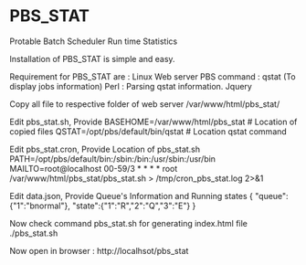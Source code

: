 # PBS_STAT
Protable Batch Scheduler Run time Statistics

Installation of PBS_STAT is simple and easy.

Requirement for PBS_STAT are :
Linux Web server
PBS command : qstat (To display jobs information)
Perl : Parsing qstat information.
Jquery 

Copy all file to respective folder of web server 
/var/www/html/pbs_stat/

Edit pbs_stat.sh, Provide 
BASEHOME=/var/www/html/pbs_stat   # Location of copied files
QSTAT=/opt/pbs/default/bin/qstat  # Location qstat command

Edit pbs_stat.cron, Provide  Location of pbs_stat.sh
PATH=/opt/pbs/default/bin:/sbin:/bin:/usr/sbin:/usr/bin
MAILTO=root@localhost
00-59/3 * * * * root /var/www/html/pbs_stat/pbs_stat.sh > /tmp/cron_pbs_stat.log 2>&1

Edit data.json, Provide Queue's Information and Running states
{
"queue":{"1":"bnormal"},
"state":{"1":"R","2":"Q","3":"E"}
}

Now check command pbs_stat.sh for generating index.html file 
./pbs_stat.sh

Now open in browser : http://localhsot/pbs_stat

